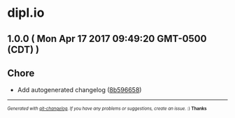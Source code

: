 # dipl.io

## 1.0.0 ( Mon Apr 17 2017 09:49:20 GMT-0500 (CDT) )


## Chore
  - Add autogenerated changelog
  ([8b596658](git@github.com:spamguy/dipl.io/commit/8b5966586ee804f65607723b70c9ad88695ee43f))





---
<sub><sup>*Generated with [git-changelog](https://github.com/rafinskipg/git-changelog). If you have any problems or suggestions, create an issue.* :) **Thanks** </sub></sup>
